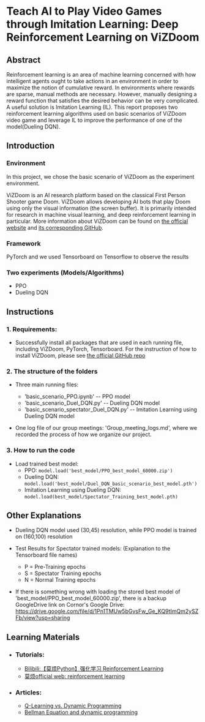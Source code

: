 # Teach AI to Play Video Games through Imitation Learning: Deep Reinforcement Learning on ViZDoom

## Abstract
Reinforcement learning is an area of machine learning concerned with how intelligent agents ought to take actions in an environment in order to maximize the notion of cumulative reward. In environments where rewards are sparse, manual methods are necessary. However, manually designing a reward function that satisfies the desired behavior can be very complicated. A useful solution is Imitation Learning (IL). This report proposes two reinforcement learning algorithms used on basic scenarios of ViZDoom video game and leverage IL to improve the performance of one of the model(Dueling DQN).

## Introduction
### Environment
In this project, we chose the basic scenario of ViZDoom as the experiment environment. 

ViZDoom is an AI research platform based on the classical First Person Shooter game Doom. ViZDoom allows developing AI bots that play Doom using only the visual information (the screen buffer). It is primarily intended for research in machine visual learning, and deep reinforcement learning in particular. More information about ViZDoom can be found on [the official website](http://vizdoom.cs.put.edu.pl/) and [its corresponding GitHub](https://github.com/mwydmuch/ViZDoom).
### Framework
PyTorch and we used Tensorboard on Tensorflow to observe the results

### Two experiments (Models/Algorithms)
- PPO
- Dueling DQN

## Instructions
### 1. Requirements:
- Successfully install all packages that are used in each running file, including ViZDoom, PyTorch, Tensorboard. For the instruction of how to install ViZDoom, please see [the official GitHub repo](https://github.com/mwydmuch/ViZDoom)

### 2. The structure of the folders
- Three main running files:
    - 'basic_scenario_PPO.ipynb' -- PPO model
    - 'basic_scenario_Duel_DQN.py' -- Dueling DQN model
    - 'basic_scenario_spectator_Duel_DQN.py' -- Imitation Learning using Dueling DQN model

- One log file of our group meetings: 'Group_meeting_logs.md', where we recorded the process of how we organize our project. 

### 3. How to run the code
- Load trained best model:
    - PPO: ```model.load('best_model/PPO_best_model_60000.zip')```
    - Dueling DQN: ```model.load('best_model/Duel_DQN_basic_scenario_best_model.pth')```
    - Imitation Learning using Dueling DQN: ```model.load(best_model/Spectator_Training_best_model.pth)```

## Other Explanations
- Dueling DQN model used (30,45) resolution, while PPO model is trained on (160,100) resolution

- Test Results for Spectator trained models: (Explanation to the Tensorboard file names)
    - P = Pre-Training epochs
    - S = Spectator Training epochs
    - N = Normal Training epochs

- If there is something wrong with loading the stored best model of 'best_model/PPO_best_model_60000.zip', there is a backup GoogleDrive link on Cornor's Google Drive: https://drive.google.com/file/d/1Pn1TMUw5bGvsFw_Ge_KQ9tImQm2ySZFb/view?usp=sharing

## Learning Materials
- ### Tutorials:
    - [Bilibili:【莫烦Python】强化学习 Reinforcement Learning](https://www.bilibili.com/video/BV13W411Y75P?p=31&vd_source=4e20016bd1355fe9ad9e32194a97d42a)
    - [莫烦official web: reinforcement learning](https://mofanpy.com/tutorials/machine-learning/reinforcement-learning/)

- ### Articles:
    - [Q-Learning vs. Dynamic Programming](https://www.baeldung.com/cs/q-learning-vs-dynamic-programming)
    - [Bellman Equation and dynamic programming](https://medium.com/analytics-vidhya/bellman-equation-and-dynamic-programming-773ce67fc6a7)